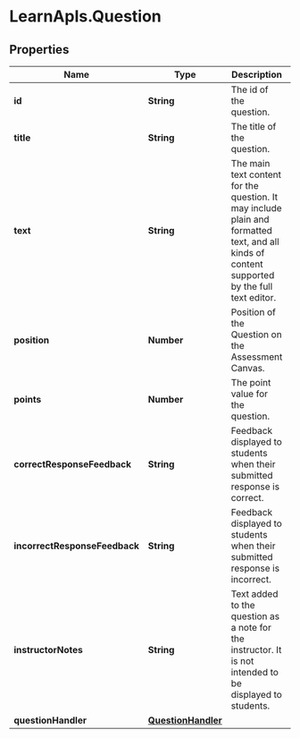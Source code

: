 # LearnApIs.Question

## Properties
Name | Type | Description | Notes
------------ | ------------- | ------------- | -------------
**id** | **String** | The id of the question. | [optional] 
**title** | **String** | The title of the question. | [optional] 
**text** | **String** | The main text content for the question. It may include plain and formatted text, and all kinds of content supported by the full text editor. | [optional] 
**position** | **Number** | Position of the Question on the Assessment Canvas. | [optional] 
**points** | **Number** | The point value for the question. | [optional] 
**correctResponseFeedback** | **String** | Feedback displayed to students when their submitted response is correct. | [optional] 
**incorrectResponseFeedback** | **String** | Feedback displayed to students when their submitted response is incorrect. | [optional] 
**instructorNotes** | **String** | Text added to the question as a note for the instructor. It is not intended to be displayed to students. | [optional] 
**questionHandler** | [**QuestionHandler**](QuestionHandler.md) |  | [optional] 
